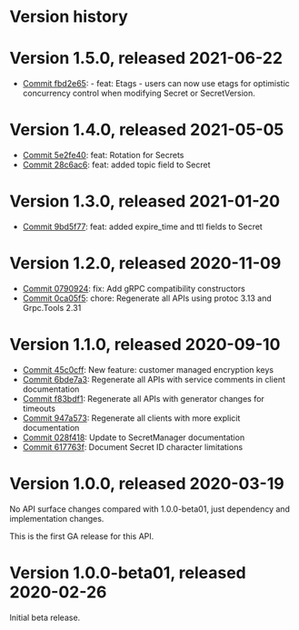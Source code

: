 # Version history

# Version 1.5.0, released 2021-06-22

- [Commit fbd2e65](https://github.com/googleapis/google-cloud-dotnet/commit/fbd2e65): - feat: Etags - users can now use etags for optimistic concurrency control when modifying Secret or SecretVersion.

# Version 1.4.0, released 2021-05-05

- [Commit 5e2fe40](https://github.com/googleapis/google-cloud-dotnet/commit/5e2fe40): feat: Rotation for Secrets
- [Commit 28c6ac6](https://github.com/googleapis/google-cloud-dotnet/commit/28c6ac6): feat: added topic field to Secret

# Version 1.3.0, released 2021-01-20

- [Commit 9bd5f77](https://github.com/googleapis/google-cloud-dotnet/commit/9bd5f77): feat: added expire_time and ttl fields to Secret

# Version 1.2.0, released 2020-11-09

- [Commit 0790924](https://github.com/googleapis/google-cloud-dotnet/commit/0790924): fix: Add gRPC compatibility constructors
- [Commit 0ca05f5](https://github.com/googleapis/google-cloud-dotnet/commit/0ca05f5): chore: Regenerate all APIs using protoc 3.13 and Grpc.Tools 2.31

# Version 1.1.0, released 2020-09-10

- [Commit 45c0cff](https://github.com/googleapis/google-cloud-dotnet/commit/45c0cff): New feature: customer managed encryption keys
- [Commit 6bde7a3](https://github.com/googleapis/google-cloud-dotnet/commit/6bde7a3): Regenerate all APIs with service comments in client documentation
- [Commit f83bdf1](https://github.com/googleapis/google-cloud-dotnet/commit/f83bdf1): Regenerate all APIs with generator changes for timeouts
- [Commit 947a573](https://github.com/googleapis/google-cloud-dotnet/commit/947a573): Regenerate all clients with more explicit documentation
- [Commit 028f418](https://github.com/googleapis/google-cloud-dotnet/commit/028f418): Update to SecretManager documentation
- [Commit 617763f](https://github.com/googleapis/google-cloud-dotnet/commit/617763f): Document Secret ID character limitations

# Version 1.0.0, released 2020-03-19

No API surface changes compared with 1.0.0-beta01, just dependency
and implementation changes.

This is the first GA release for this API.

# Version 1.0.0-beta01, released 2020-02-26

Initial beta release.

